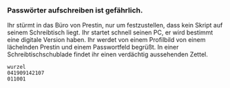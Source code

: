 ### Passwörter aufschreiben ist gefährlich. 
Ihr stürmt in das Büro von Prestin, nur um festzustellen, dass kein Skript auf seinem
Schreibtisch liegt. Ihr startet schnell seinen PC, er wird bestimmt eine digitale Version
haben. Ihr werdet von einem Profilbild von einem lächelnden Prestin und einem Passwortfeld
begrüßt. In einer Schreibtischschublade findet ihr einen verdächtig aussehenden Zettel.

```
wurzel
041909142107
011001
```
